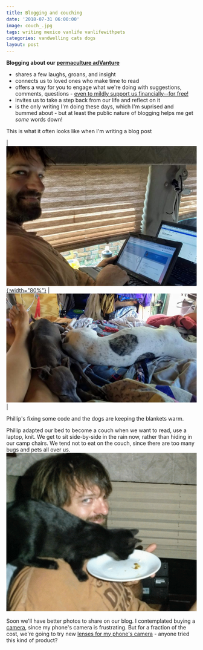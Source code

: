 ```yaml
---
title: Blogging and couching
date: '2018-07-31 06:00:00'
image: couch_.jpg
tags: writing mexico vanlife vanlifewithpets
categories: vandwelling cats dogs
layout: post
---
```


**Blogging about our [permaculture adVanture](https://reverdecer.annalisagross.com/2018/06/20/what-is-permaculture/)**
* shares a few laughs, groans, and insight
* connects us to loved ones who make time to read
* offers a way for you to engage what we're doing with suggestions, comments, questions - [even to mildly support us financially--for free!](https://reverdecer.annalisagross.com/2018/07/29/unadvertising/)
* invites us to take a step back from our life and reflect on it
* is the only writing I'm doing these days, which I'm suprised and bummed about - but at least the public nature of blogging helps me get *some* words down!

This is what it often looks like when I'm writing a blog post

| [![](/images/blogging_.jpg){:width="80%"}](/images/blogging.jpg) | [![](/images/blogging2_.jpg)](/images/blogging2.jpg) |

Phillip's fixing some code and the dogs are keeping the blankets warm.

Phillip adapted our bed to become a couch when we want to read, use a laptop, knit. We get to sit side-by-side in the rain now, rather than hiding in our camp chairs. We tend not to eat on the couch, since there are too many bugs and pets all over us.
![](/images/platewalking.gif)

Soon we'll have better photos to share on our blog. I contemplated buying a [camera](https://www.amazon.com/gp/product/B01DOKHSH0/ref=as_li_tl?ie=UTF8&tag=annalisa144-20&camp=1789&creative=9325&linkCode=as2&creativeASIN=B01DOKHSH0&linkId=bd412156fe3d820dbfccf439253cebff0), since my phone's camera is frustrating. But for a fraction of the cost, we're going to try new [lenses for my phone's camera](https://www.amazon.com/gp/product/B0179JX8GC/ref=as_li_tl?ie=UTF8&tag=annalisa144-20&camp=1789&creative=9325&linkCode=as2&creativeASIN=B0179JX8GC&linkId=98aa393dc6948fa7138190aa642753d9) - anyone tried this kind of product?
